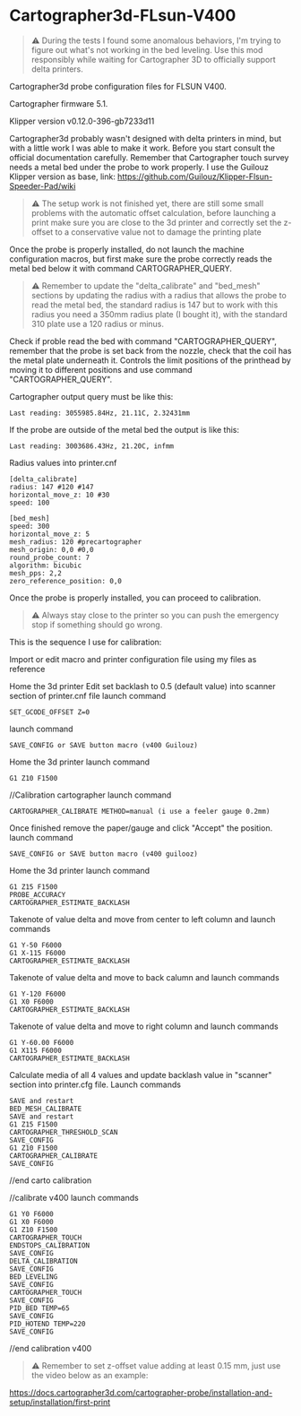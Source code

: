 # Cartographer3d-FLsun-V400
> :warning: During the tests I found some anomalous behaviors, I'm trying to figure out what's not working in the bed leveling. Use this mod responsibly while waiting for Cartographer 3D to officially support delta printers.

Cartographer3d probe configuration files for FLSUN V400.

Cartographer firmware 5.1.

Klipper version v0.12.0-396-gb7233d11

Cartographer3d probably wasn't designed with delta printers in mind, but with a little work I was able to make it work.
Before you start consult the official documentation carefully.
Remember that Cartographer touch survey needs a metal bed under the probe to work properly.
I use the Guilouz Klipper version as base, link: https://github.com/Guilouz/Klipper-Flsun-Speeder-Pad/wiki

> :warning: The setup work is not finished yet, there are still some small problems with the automatic offset calculation, before launching a print make sure you are close to the 3d printer and correctly set the z-offset to a conservative value not to damage the printing plate

Once the probe is properly installed, do not launch the machine configuration macros, but first make sure the probe correctly reads the metal bed below it with command CARTOGRAPHER_QUERY.

> :warning: Remember to update the "delta_calibrate" and "bed_mesh" sections by updating the radius with a radius that allows the probe to read the metal bed, the standard radius is 147 but to work with this radius you need a 350mm radius plate (I bought it), with the standard 310 plate use a 120 radius or minus.

Check if proble read the bed with command "CARTOGRAPHER_QUERY", remember that the probe is set back from the nozzle, check that the coil has the metal plate underneath it.
Controls the limit positions of the printhead by moving it to different positions and use command "CARTOGRAPHER_QUERY".

Cartographer output query must be like this:
```
Last reading: 3055985.84Hz, 21.11C, 2.32431mm
```
If the probe are outside of the metal bed the output is like this:
```
Last reading: 3003686.43Hz, 21.20C, infmm
```

Radius values into printer.cnf
```
[delta_calibrate]
radius: 147 #120 #147
horizontal_move_z: 10 #30
speed: 100

[bed_mesh]
speed: 300
horizontal_move_z: 5
mesh_radius: 120 #precartographer
mesh_origin: 0,0 #0,0
round_probe_count: 7
algorithm: bicubic
mesh_pps: 2,2
zero_reference_position: 0,0
```

Once the probe is properly installed, you can proceed to calibration.

> :warning: Always stay close to the printer so you can push the emergency stop if something should go wrong.

This is the sequence I use for calibration:

Import or edit macro and printer configuration file using my files as reference

Home the 3d printer
Edit set backlash to 0.5 (default value) into scanner section of printer.cnf file
launch command 
```
SET_GCODE_OFFSET Z=0
```
launch command
```
SAVE_CONFIG or SAVE button macro (v400 Guilouz)
```
Home the 3d printer
launch command 
```
G1 Z10 F1500
```
//Calibration cartographer
launch command 
```
CARTOGRAPHER_CALIBRATE METHOD=manual (i use a feeler gauge 0.2mm)
```
Once finished remove the paper/gauge and click "Accept" the position.
launch command
```
SAVE_CONFIG or SAVE button macro (v400 guilooz)
```
Home the 3d printer
launch command
```
G1 Z15 F1500
PROBE_ACCURACY
CARTOGRAPHER_ESTIMATE_BACKLASH
```
Takenote of value delta and move from center to left column and launch commands
```
G1 Y-50 F6000
G1 X-115 F6000
CARTOGRAPHER_ESTIMATE_BACKLASH
```
Takenote of value delta and move to back calumn and launch commands
```
G1 Y-120 F6000
G1 X0 F6000
CARTOGRAPHER_ESTIMATE_BACKLASH
```
Takenote of value delta and move to right column and launch commands
```
G1 Y-60.00 F6000
G1 X115 F6000
CARTOGRAPHER_ESTIMATE_BACKLASH
```
Calculate media of all 4 values and update backlash value in "scanner" section into printer.cfg file.
Launch commands
```
SAVE and restart
BED_MESH_CALIBRATE
SAVE and restart
G1 Z15 F1500
CARTOGRAPHER_THRESHOLD_SCAN 
SAVE_CONFIG
G1 Z10 F1500
CARTOGRAPHER_CALIBRATE 
SAVE_CONFIG
 ```
//end carto calibration

//calibrate v400
launch commands
```
G1 Y0 F6000
G1 X0 F6000
G1 Z10 F1500
CARTOGRAPHER_TOUCH
ENDSTOPS_CALIBRATION
SAVE_CONFIG
DELTA_CALIBRATION
SAVE_CONFIG
BED_LEVELING
SAVE_CONFIG
CARTOGRAPHER_TOUCH
SAVE_CONFIG
PID_BED TEMP=65
SAVE_CONFIG
PID_HOTEND TEMP=220
SAVE_CONFIG
```
//end calibration v400

> :warning: Remember to set z-offset value adding at least 0.15 mm, just use the video below as an example:

https://docs.cartographer3d.com/cartographer-probe/installation-and-setup/installation/first-print
